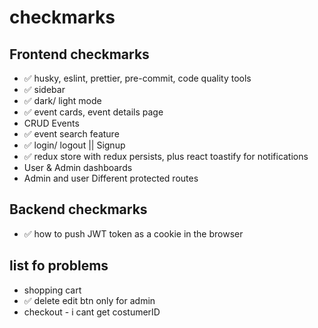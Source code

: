 # checkmarks

## Frontend checkmarks

* ✅ husky, eslint, prettier, pre-commit, code quality tools
* ✅ sidebar
* ✅ dark/ light mode
* ✅ event cards, event details page
* CRUD Events
* ✅ event search feature
* ✅ login/ logout || Signup
* ✅ redux store with redux persists, plus react toastify for notifications
* User & Admin dashboards
* Admin and user Different protected routes

## Backend checkmarks

* ✅ how to push JWT token as a cookie in the browser
## list fo problems 
* shopping cart
* ✅ delete edit btn only for admin
* checkout - i cant get costumerID